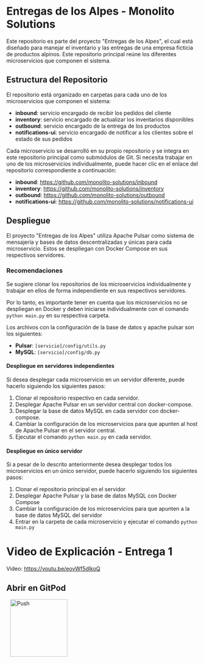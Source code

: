 # Entregas de los Alpes - Monolito Solutions

Este repositorio es parte del proyecto "Entregas de los Alpes", el cual está diseñado para manejar el inventario y las entregas de una empresa ficticia de productos alpinos. Este repositorio principal reúne los diferentes microservicios que componen el sistema.

## Estructura del Repositorio

El repositorio está organizado en carpetas para cada uno de los microservicios que componen el sistema:

- **inbound**: servicio encargado de recibir los pedidos del cliente
- **inventory**: servicio encargado de actualizar los inventarios disponibles
- **outbound**: servicio encargado de la entrega de los productos
- **notifications-ui**: servicio encargado de notificar a los clientes sobre el estado de sus pedidos

Cada microservicio se desarrolló en su propio repositorio y se integra en este repositorio principal como submódulos de Git. Si necesita trabajar en uno de los microservicios individualmente, puede hacer clic en el enlace del repositorio correspondiente a continuación:

- **inbound**: https://github.com/monolito-solutions/inbound
- **inventory**: https://github.com/monolito-solutions/inventory
- **outbound**: https://github.com/monolito-solutions/outbound
- **notifications-ui**: https://github.com/monolito-solutions/notifications-ui

## Despliegue

El proyecto "Entregas de los Alpes" utiliza Apache Pulsar como sistema de mensajería y bases de datos descentralizadas y únicas para cada microservicio. Estos se despliegan con Docker Compose en sus respectivos servidores.

### Recomendaciones

Se sugiere clonar los repositorios de los microservicios individualmente y trabajar en ellos de forma independiente en sus respectivos servidores.

Por lo tanto, es importante tener en cuenta que los microservicios no se despliegan en Docker y deben iniciarse individualmente con el comando ```python main.py``` en su respectiva carpeta.

Los archivos con la configuración de la base de datos y apache pulsar son los siguientes:
- **Pulsar**: ```[servicio]/config/utils.py```
- **MySQL**: ```[servicio]/config/db.py```


#### Despliegue en servidores independientes
Si desea desplegar cada microservicio en un servidor diferente, puede hacerlo siguiendo los siguientes pasos:

1. Clonar el repositorio respectivo en cada servidor.
2. Desplegar Apache Pulsar en un servidor central con docker-compose.
3. Desplegar la base de datos MySQL en cada servidor con docker-compose.
4. Cambiar la configuración de los microservicios para que apunten al host de Apache Pulsar en el servidor central.
5. Ejecutar el comando ```python main.py``` en cada servidor.

#### Despliegue en único servidor
Si a pesar de lo descrito anteriormente desea desplegar todos los microservicios en un único servidor, puede hacerlo siguiendo los siguientes pasos:

1. Clonar el repositorio principal en el servidor
2. Desplegar Apache Pulsar y la base de datos MySQL con Docker Compose
3. Cambiar la configuración de los microservicios para que apunten a la base de datos MySQL del servidor
4. Entrar en la carpeta de cada microservicio y ejecutar el comando ```python main.py```

# Video de Explicación - Entrega 1

Video: https://youtu.be/eovWf5dlkoQ

## Abrir en GitPod
<a href="https://gitpod.io/#https://github.com/monolito-solutions/project" style="padding: 10px;">
    <img src="https://gitpod.io/button/open-in-gitpod.svg" width="150" alt="Push" align="center">
</a>
